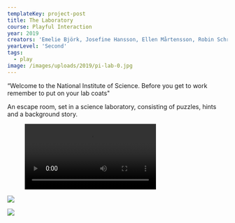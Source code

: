 ```yaml
---
templateKey: project-post
title: The Laboratory
course: Playful Interaction
year: 2019
creators: 'Emelie Björk, Josefine Hansson, Ellen Mårtensson, Robin Schritter, Anna Wahl'
yearLevel: 'Second'
tags:
  - play
image: /images/uploads/2019/pi-lab-0.jpg
---
```


“Welcome to the National Institute of Science. Before you get to work remember to put on your lab coats"

An escape room, set in a science laboratory, consisting of puzzles, hints and a background story. 

<figure>
<video controls src="https://api.kaltura.nordu.net/p/326/sp/0/playManifest/entryId/0_8xulo9m6/format/url/flavorParamId/0/video.mp4"></video>
</figure>


![](/images/uploads/2019/pi-lab-1.jpg)


![](/images/uploads/2019/pi-lab-2.jpg)



